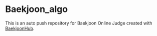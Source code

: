 # Baekjoon_algo
This is an auto push repository for Baekjoon Online Judge created with [BaekjoonHub](https://github.com/BaekjoonHub/BaekjoonHub).
